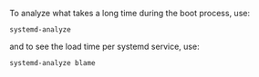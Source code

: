 To analyze what takes a long time during the boot process, use:

```
systemd-analyze
```

and to see the load time per systemd service, use:

```
systemd-analyze blame
```
